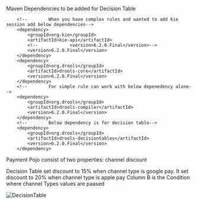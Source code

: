 Maven Dependencies to be added for Decision Table
        
        <!--        When you have complex rules and wanted to add kie session add below dependencies-->
        <dependency>
            <groupId>org.kie</groupId>
            <artifactId>kie-api</artifactId>
            <!--            <version>6.2.0.Final</version>-->
            <version>6.2.0.Final</version>
        </dependency>
        <dependency>
            <groupId>org.drools</groupId>
            <artifactId>drools-core</artifactId>
            <version>6.2.0.Final</version>
        </dependency>
        <!--        For simple rule can work with below depenedency alone-->
        <dependency>
            <groupId>org.drools</groupId>
            <artifactId>drools-compiler</artifactId>
            <version>6.2.0.Final</version>
        </dependency>
        <!--        Below dependency is for decision table-->
        <dependency>
            <groupId>org.drools</groupId>
            <artifactId>drools-decisiontables</artifactId>
            <version>6.2.0.Final</version>
        </dependency>
        
        
 Payment Pojo consist of two properties:
 channel
 discount
 
 Decision Table set discount to 15% when channel type is google pay. It set discount to 20% when channel type is apple pay 
 Column B is the Condition where channel Types values are paased
 
![DecisionTable](https://github.cloud.capitalone.com/lym752/drools/blob/master/images/Screen%20Shot%202020-06-01%20at%203.55.57%20PM.png)
